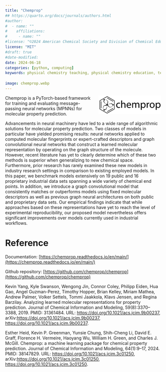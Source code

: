 ```yaml
---
title: "Chemprop"
## https://quarto.org/docs/journals/authors.html
#author:
#  - name: ""
#    affiliations:
#     - name: ""
#license: "©2024 American Chemical Society and Division of Chemical Education, Inc."
license: "MIT"
#draft: true
#date-modified:
date: 2024-06-18 
categories: [python, computing]
keywords: physical chemistry teaching, physical chemistry education, teaching resources, physical chemistry programming, python

image: chemprop.webp
---
```

<img src="chemprop_logo.svg" width="40%" align="right" style="padding-left: 10px;"/>

Chemprop is a PyTorch-based framework for training and evaluating message-passing neural networks (MPNNs) for molecular property prediction.

Advancements in neural machinery have led to a wide range of algorithmic solutions for molecular property prediction. Two classes of models in particular have yielded promising results: neural networks applied to computed molecular fingerprints or expert-crafted descriptors and graph convolutional neural networks that construct a learned molecular representation by operating on the graph structure of the molecule. However, recent literature has yet to clearly determine which of these two methods is superior when generalizing to new chemical space. Furthermore, prior research has rarely examined these new models in industry research settings in comparison to existing employed models. In this paper, we benchmark models extensively on 19 public and 16 proprietary industrial data sets spanning a wide variety of chemical end points. In addition, we introduce a graph convolutional model that consistently matches or outperforms models using fixed molecular descriptors as well as previous graph neural architectures on both public and proprietary data sets. Our empirical findings indicate that while approaches based on these representations have yet to reach the level of experimental reproducibility, our proposed model nevertheless offers significant improvements over models currently used in industrial workflows.


# Reference

Documentation: [https://chemprop.readthedocs.io/en/main/](https://chemprop.readthedocs.io/en/main/)

Github repository: [https://github.com/chemprop/chemprop](https://github.com/chemprop/chemprop)

Kevin Yang, Kyle Swanson, Wengong Jin, Connor Coley, Philipp Eiden, Hua Gao, Angel Guzman-Perez, Timothy Hopper, Brian Kelley, Miriam Mathea, Andrew Palmer, Volker Settels, Tommi Jaakkola, Klavs Jensen, and Regina Barzilay. Analyzing learned molecular representations for property prediction. Journal of Chemical Information and Modeling, 59(8):3370–3388, 2019. PMID: 31361484. URL: <https://doi.org/10.1021/acs.jcim.9b00237>, arXiv:<https://doi.org/10.1021/acs.jcim.9b00237>, https://doi.org/10.1021/acs.jcim.9b00237.

Esther Heid, Kevin P. Greenman, Yunsie Chung, Shih-Cheng Li, David E. Graff, Florence H. Vermeire, Haoyang Wu, William H. Green, and Charles J. McGill. Chemprop: a machine learning package for chemical property prediction. Journal of Chemical Information and Modeling, 64(1):9–17, 2024. PMID: 38147829. URL: <https://doi.org/10.1021/acs.jcim.3c01250>, arXiv:<https://doi.org/10.1021/acs.jcim.3c01250>, https://doi.org/10.1021/acs.jcim.3c01250.

